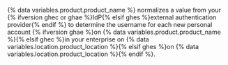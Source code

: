 {% data variables.product.product_name %} normalizes a value from your {% ifversion ghec or ghae %}IdP{% elsif ghes %}external authentication provider{% endif %} to determine the username for each new personal account {% ifversion ghae %}on {% data variables.product.product_name %}{% elsif ghec %}in your enterprise on {% data variables.location.product_location %}{% elsif ghes %}on {% data variables.location.product_location %}{% endif %}.
